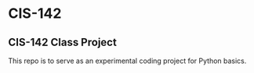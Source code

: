 # CIS-142

## CIS-142 Class Project

This repo is to serve as an experimental coding project for Python basics.